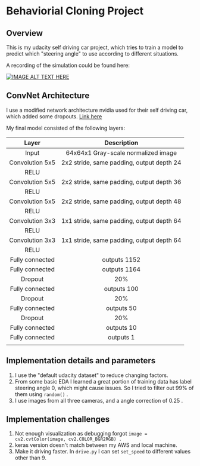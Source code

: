 # Behaviorial Cloning Project

Overview
---
This is my udacity self driving car project, which tries to train a model to predict which "steering angle" to use according to different situations.

A recording of the simulation could be found here:

[![IMAGE ALT TEXT HERE](https://img.youtube.com/vi/O4reOzBoT5M/0.jpg)](https://www.youtube.com/watch?v=O4reOzBoT5M)


ConvNet Architecture
---
I use a modified network architecture nvidia used for their self driving car, which added some dropouts.
[Link here](https://devblogs.nvidia.com/parallelforall/deep-learning-self-driving-cars/)

My final model consisted of the following layers:

| Layer             		|     Description	        					| 
|:---------------------:|:---------------------------------------------:| 
| Input         	    	| 64x64x1 Gray-scale normalized image   				| 
| Convolution 5x5     	| 2x2 stride, same padding, output depth 24            |
| RELU		        			|												|
| Convolution 5x5	      | 2x2 stride, same padding, output depth 36|
| RELU			        		|												|
| Convolution 5x5	      | 2x2 stride, same padding, output depth 48|
| RELU			        		|												|
| Convolution 3x3	      | 1x1 stride, same padding, output depth 64|
| RELU			        		|												|
| Convolution 3x3	      | 1x1 stride, same padding, output depth 64|
| RELU			        		|												|
| Fully connected		| outputs 1152       							|
| Fully connected		| outputs 1164       							|
| Dropout				| 20% 											|
| Fully connected		| outputs 100       							|
| Dropout				| 20% 											|
| Fully connected		| outputs 50       							|
| Dropout				| 20% 											|
| Fully connected		| outputs 10       							|
| Fully connected		| outputs 1       							|
|						|												|
 



Implementation details and parameters
---
1. I use the "default udacity dataset" to reduce changing factors.
2. From some basic EDA I learned a great portion of training data has label steering angle 0, which might cause issues. So I tried to filter out 99% of them using ```random()``` .
3. I use images from all three cameras, and a angle correction of 0.25 .


Implementation challenges 
---
1. Not enough visualization as debugging forgot ```image = cv2.cvtColor(image, cv2.COLOR_BGR2RGB) . ```
2. keras version doesn't match between my AWS and local machine.
3. Make it driving faster. In ```drive.py``` I can set ```set_speed``` to different values other than 9.





